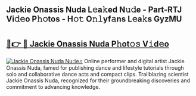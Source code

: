 ## Jackie Onassis Nuda L𝚎a𝚔ed N𝚞𝚍e - Part-RTJ Vi𝚍𝚎o P𝚑𝚘tos - H𝚘𝚝 O𝚗𝚕yf𝚊ns L𝚎a𝚔s GyzMU

# <h2><a href="http://kf9ghw.oniu.top/?m=Jackie+Onassis+Nuda">🔗👉 🔴 Jackie Onassis Nuda P𝚑ot𝚘𝚜 V𝚒d𝚎o</a></h2>

[![Jackie Onassis Nuda Nu𝚍e𝚜](https://i.imgur.com/0qMVB7G.gif)](http://kf9ghw.oniu.top/?m=Jackie+Onassis+Nuda)
Online performer and digital artist Jackie Onassis Nuda, famed for publishing dance and lifestyle tutorials through solo and collaborative dance acts and compact clips. Trailblazing scientist Jackie Onassis Nuda, recognized for their groundbreaking discoveries and commitment to advancing knowledge.  
